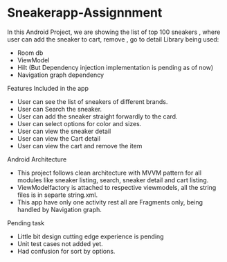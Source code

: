 # Sneakerapp-Assignnment

In this Android Project, we are showing the list of top 100 sneakers , where user can add the sneaker to cart, remove , go to detail 
Library being used:
* Room db
* ViewModel
* Hilt (But Dependency injection implementation is pending as of now)
* Navigation graph dependency

Features Included in the app
* User can see the list of sneakers of different brands.
* User can Search the sneaker.
* User can add the sneaker straight forwardly to the card.
* User can select options for color and sizes.
* User can view the sneaker detail
* User can view the Cart detail
* User can view the cart and remove the item

Android Architecture
* This project follows clean architecture with MVVM pattern for all modules like sneaker listing, search, sneaker detail and cart listing.
* ViewModelfactory is attached to respective viewmodels, all the string files is in separte string.xml.
* This app have only one activity rest all are Fragments only, being handled by Navigation graph.

Pending task
* Little bit design cutting edge experience  is pending
* Unit test cases not added yet.
* Had confusion for sort by options.

